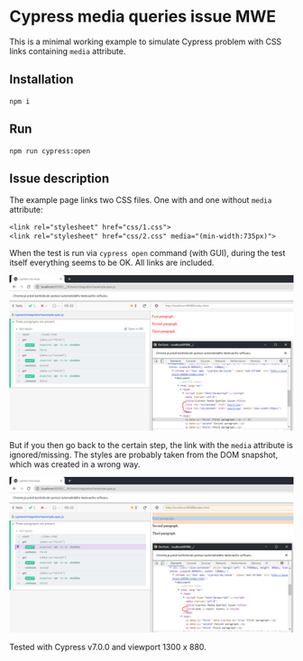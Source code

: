 # Cypress media queries issue MWE

This is a minimal working example to simulate Cypress problem
with CSS links containing `media` attribute.

## Installation
```
npm i
```

## Run
```
npm run cypress:open
```

## Issue description
The example page links two CSS files. One with and one without `media` attribute:
```
<link rel="stylesheet" href="css/1.css">
<link rel="stylesheet" href="css/2.css" media="(min-width:735px)">
```

When the test is run via `cypress open` command (with GUI), during
the test itself everything seems to be OK. All links are included.

![All links included well](img/ok.png)

But if you then go back to the certain step, the link with the
`media` attribute is ignored/missing. The styles are probably taken from
the DOM snapshot, which was created in a wrong way.

![Link not included](img/error.png)

Tested with Cypress v7.0.0 and viewport 1300 x 880.